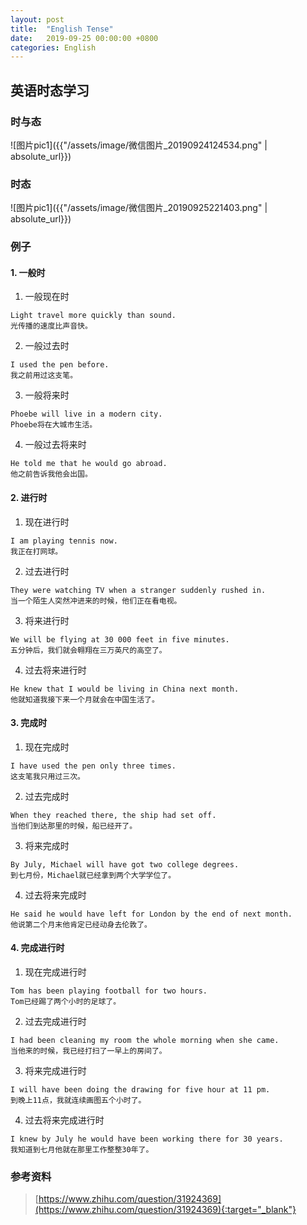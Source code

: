 ```yaml
---
layout: post
title:  "English Tense"
date:   2019-09-25 00:00:00 +0800
categories: English
---
```

## 英语时态学习

### 时与态
![图片pic1]({{"/assets/image/微信图片_20190924124534.png" | absolute_url}})

### 时态
![图片pic1]({{"/assets/image/微信图片_20190925221403.png" | absolute_url}})

### 例子

#### 1. 一般时
1. 一般现在时
```
Light travel more quickly than sound.
光传播的速度比声音快。
```

2. 一般过去时
```
I used the pen before.
我之前用过这支笔。
```

3. 一般将来时
```
Phoebe will live in a modern city.
Phoebe将在大城市生活。
```

4. 一般过去将来时
```
He told me that he would go abroad.
他之前告诉我他会出国。
```

#### 2. 进行时
1. 现在进行时
```
I am playing tennis now.
我正在打网球。
```

2. 过去进行时
```
They were watching TV when a stranger suddenly rushed in.
当一个陌生人突然冲进来的时候，他们正在看电视。
```

3. 将来进行时
```
We will be flying at 30 000 feet in five minutes.
五分钟后，我们就会翱翔在三万英尺的高空了。
```

4. 过去将来进行时
```
He knew that I would be living in China next month.
他就知道我接下来一个月就会在中国生活了。
```

#### 3. 完成时
1. 现在完成时
```
I have used the pen only three times.
这支笔我只用过三次。
```

2. 过去完成时
```
When they reached there, the ship had set off.
当他们到达那里的时候，船已经开了。
```

3. 将来完成时
```
By July, Michael will have got two college degrees.
到七月份，Michael就已经拿到两个大学学位了。
```

4. 过去将来完成时
```
He said he would have left for London by the end of next month.
他说第二个月末他肯定已经动身去伦敦了。
```

#### 4. 完成进行时
1. 现在完成进行时
```
Tom has been playing football for two hours.
Tom已经踢了两个小时的足球了。
```

2. 过去完成进行时
```
I had been cleaning my room the whole morning when she came.
当他来的时候，我已经打扫了一早上的房间了。
```

3. 将来完成进行时
```
I will have been doing the drawing for five hour at 11 pm.
到晚上11点，我就连续画图五个小时了。
```

4. 过去将来完成进行时
```
I knew by July he would have been working there for 30 years.
我知道到七月他就在那里工作整整30年了。
```

### 参考资料
>[https://www.zhihu.com/question/31924369](https://www.zhihu.com/question/31924369){:target="_blank"}
